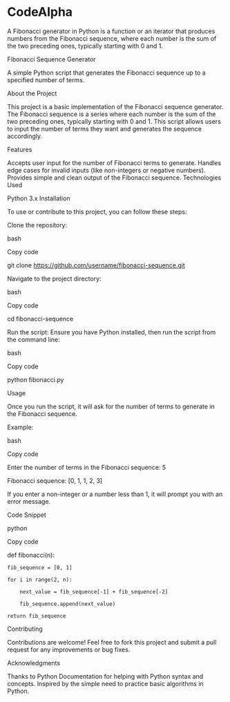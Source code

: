 # CodeAlpha
A Fibonacci generator in Python is a function or an iterator that produces numbers from the Fibonacci sequence, where each number is the sum of the two preceding ones, typically starting with 0 and 1.


Fibonacci Sequence Generator

A simple Python script that generates the Fibonacci sequence up to a specified number of terms.

About the Project

This project is a basic implementation of the Fibonacci sequence generator. The Fibonacci sequence is a series where each number is the sum of the two preceding ones, typically starting with 0 and 1. This script allows users to input the number of terms they want and generates the sequence accordingly.

Features

Accepts user input for the number of Fibonacci terms to generate.
Handles edge cases for invalid inputs (like non-integers or negative numbers).
Provides simple and clean output of the Fibonacci sequence.
Technologies Used

Python 3.x
Installation

To use or contribute to this project, you can follow these steps:

Clone the repository:

bash

Copy code

git clone https://github.com/username/fibonacci-sequence.git

Navigate to the project directory:

bash

Copy code

cd fibonacci-sequence

Run the script: Ensure you have Python installed, then run the script from the command line:

bash

Copy code

python fibonacci.py

Usage

Once you run the script, it will ask for the number of terms to generate in the Fibonacci sequence.

Example:

bash

Copy code

Enter the number of terms in the Fibonacci sequence: 5

Fibonacci sequence: [0, 1, 1, 2, 3]

If you enter a non-integer or a number less than 1, it will prompt you with an error message.

Code Snippet

python

Copy code

def fibonacci(n):

    fib_sequence = [0, 1]

    for i in range(2, n):

        next_value = fib_sequence[-1] + fib_sequence[-2]

        fib_sequence.append(next_value)

    return fib_sequence

Contributing

Contributions are welcome! Feel free to fork this project and submit a pull request for any improvements or bug fixes.

Acknowledgments

Thanks to Python Documentation for helping with Python syntax and concepts.
Inspired by the simple need to practice basic algorithms in Python.
